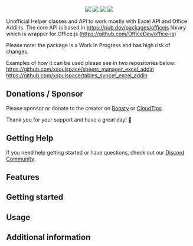 <!--
This README describes the package. If you publish this package to pub.dev,
this README's contents appear on the landing page for your package.

For information about how to write a good package README, see the guide for
[writing package pages](https://dart.dev/guides/libraries/writing-package-pages).

For general information about developing packages, see the Dart guide for
[creating packages](https://dart.dev/guides/libraries/create-library-packages)
and the Flutter guide for
[developing packages and plugins](https://flutter.dev/developing-packages).
-->

<p align="center">
  <a title="License" href="https://github.com/xsoulspace/office_addin_helper/blob/master/LICENSE" ><img src="https://img.shields.io/github/license/xsoulspace/office_addin_helper.svg" /></a>
  <a title="Discord" href="https://discord.com/invite/y54DpJwmAn" ><img src="https://img.shields.io/discord/696688204476055592.svg" /></a>
  <a title="Contributor Covenant" href="https://github.com/xsoulspace/office_addin_helper/blob/master/CODE_OF_CONDUCT.md" ><img src="https://img.shields.io/badge/Contributor%20Covenant-v2.0%20adopted-ff69b4.svg" /></a>
  <a title="Contributors" href="https://github.com/xsoulspace/office_addin_helper/graphs/contributors" ><img src="https://img.shields.io/github/contributors/xsoulspace/office_addin_helper.svg" /></a>
</p>

Unofficial Helper classes and API to work mostly with Excel API and Office Addins.
The core API is based in https://pub.dev/packages/officejs library which is wrapper for Office.js (https://github.com/OfficeDev/office-js)

Please note: the package is a Work In Progress and has high risk of changes.

Examples of how it can be used please see in two repositories below:
https://github.com/xsoulspace/sheets_manager_excel_addin
https://github.com/xsoulspace/tables_syncer_excel_addin

## Donations / Sponsor

Please sponsor or donate to the creator on [Boosty](https://boosty.to/arenukvern) or [CloudTips](https://pay.cloudtips.ru/p/1629cd27).

Thank you for your support and have a great day! 🌄

## Getting Help

If you need help getting started or have questions, check out our [Discord Community](https://discord.gg/y54DpJwmAn).

## Features

## Getting started

## Usage

## Additional information
